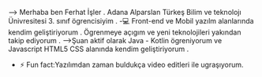 --> Merhaba ben Ferhat İşler . Adana Alparslan Türkeş Bilim ve teknolojı Ünivresitesi 3. sınıf ögrencisiyim . 
-:computer: Front-end ve Mobil yazılm alanlarında kendim geliştiriyorum . Ögrenmeye açıgım ve yeni teknolojileri yakından takip ediyorum .
-->Şuan aktif olarak Java - Kotlin ögreniyorum  ve Javascript HTML5 CSS  alanında kendim geliştiriyorum . 
- ⚡ Fun fact:Yazılımdan zaman buldukça video editleri ile ugraşıyorum.


<!--
**FerhatIsler/FerhatIsler** is a ✨ _special_ ✨ repository because its `README.md` (this file) appears on your GitHub profile.

Here are some ideas to get you started:

- 🔭 I’m currently working on ...
- 🌱 I’m currently learning ...
- 👯 I’m looking to collaborate on ...
- 🤔 I’m looking for help with ...
- 💬 Ask me about ...
- 📫 How to reach me: ...
- 😄 Pronouns: ...
- ⚡ Fun fact: ...
-->

